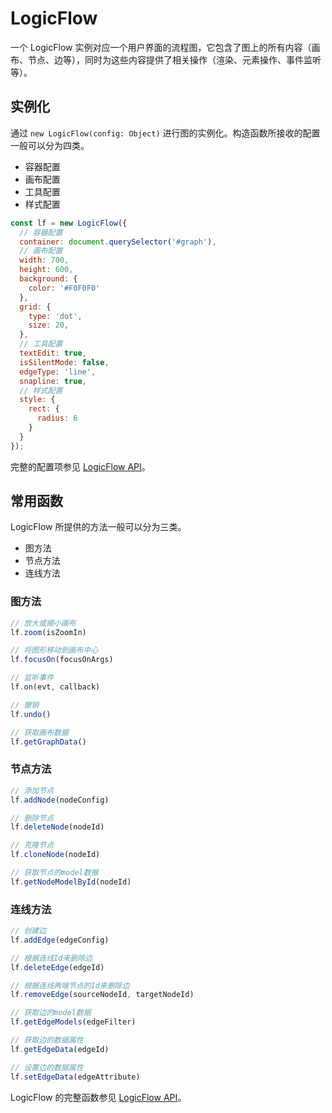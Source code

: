 # LogicFlow

一个 LogicFlow 实例对应一个用户界面的流程图，它包含了图上的所有内容（画布、节点、边等），同时为这些内容提供了相关操作（渲染、元素操作、事件监听等）。

## 实例化

通过 `new LogicFlow(config: Object)` 进行图的实例化。构造函数所接收的配置一般可以分为四类。

- 容器配置
- 画布配置
- 工具配置
- 样式配置

```js
const lf = new LogicFlow({
  // 容器配置
  container: document.querySelector('#graph'),
  // 画布配置
  width: 700,
  height: 600,
  background: {
    color: '#F0F0F0'
  },
  grid: {
    type: 'dot',
    size: 20,
  },
  // 工具配置
  textEdit: true,
  isSilentMode: false,
  edgeType: 'line',
  snapline: true,
  // 样式配置
  style: {
    rect: {
      radius: 6
    }
  }
});
```

完整的配置项参见 [LogicFlow API](/api/logicFlowApi.html#constructor)。

## 常用函数

LogicFlow 所提供的方法一般可以分为三类。

- 图方法
- 节点方法
- 连线方法

### 图方法

```js
// 放大或缩小画布
lf.zoom(isZoomIn)

// 将图形移动到画布中心
lf.focusOn(focusOnArgs)

// 监听事件
lf.on(evt, callback)

// 撤销
lf.undo()

// 获取画布数据
lf.getGraphData()
```

### 节点方法

```js
// 添加节点
lf.addNode(nodeConfig)

// 删除节点
lf.deleteNode(nodeId)

// 克隆节点
lf.cloneNode(nodeId)

// 获取节点的model数据
lf.getNodeModelById(nodeId)

```

### 连线方法

```js
// 创建边
lf.addEdge(edgeConfig)

// 根据连线Id来删除边
lf.deleteEdge(edgeId)

// 根据连线两端节点的Id来删除边
lf.removeEdge(sourceNodeId, targetNodeId)

// 获取边的model数据
lf.getEdgeModels(edgeFilter)

// 获取边的数据属性
lf.getEdgeData(edgeId)

// 设置边的数据属性
lf.setEdgeData(edgeAttribute)
```

LogicFlow 的完整函数参见 [LogicFlow API](/api/logicFlowApi.html)。

